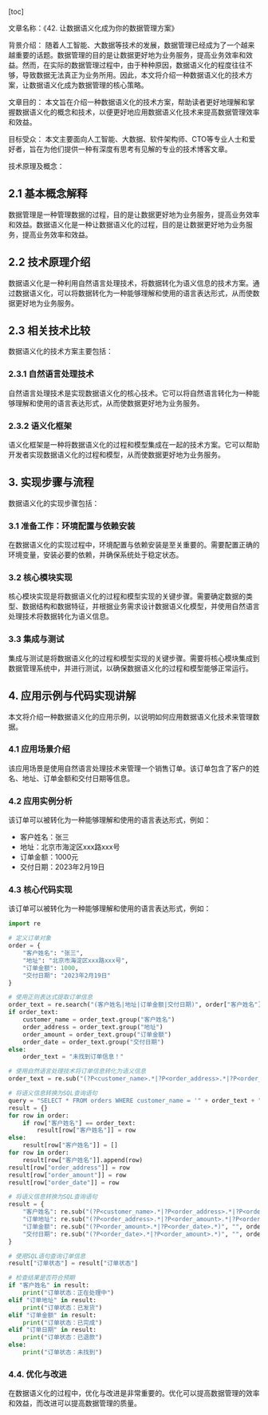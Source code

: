 
[toc]                    
                
                
文章名称：《42. 让数据语义化成为你的数据管理方案》

背景介绍：
随着人工智能、大数据等技术的发展，数据管理已经成为了一个越来越重要的话题。数据管理的目的是让数据更好地为业务服务，提高业务效率和效益。然而，在实际的数据管理过程中，由于种种原因，数据语义化的程度往往不够，导致数据无法真正为业务所用。因此，本文将介绍一种数据语义化的技术方案，让数据语义化成为数据管理的核心策略。

文章目的：
本文旨在介绍一种数据语义化的技术方案，帮助读者更好地理解和掌握数据语义化的概念和技术，以便更好地应用数据语义化技术来提高数据管理效率和效益。

目标受众：
本文主要面向人工智能、大数据、软件架构师、CTO等专业人士和爱好者，旨在为他们提供一种有深度有思考有见解的专业的技术博客文章。

技术原理及概念：

## 2.1 基本概念解释

数据管理是一种管理数据的过程，目的是让数据更好地为业务服务，提高业务效率和效益。数据语义化是一种让数据语义化的过程，目的是让数据更好地为业务服务，提高业务效率和效益。

## 2.2 技术原理介绍

数据语义化是一种利用自然语言处理技术，将数据转化为语义信息的技术方案。通过数据语义化，可以将数据转化为一种能够理解和使用的语言表达形式，从而使数据更好地为业务服务。

## 2.3 相关技术比较

数据语义化的技术方案主要包括：

### 2.3.1 自然语言处理技术

自然语言处理技术是实现数据语义化的核心技术。它可以将自然语言转化为一种能够理解和使用的语言表达形式，从而使数据更好地为业务服务。

### 2.3.2 语义化框架

语义化框架是一种将数据语义化的过程和模型集成在一起的技术方案。它可以帮助开发者实现数据语义化的过程和模型，从而使数据更好地为业务服务。

## 3. 实现步骤与流程

数据语义化的实现步骤包括：

### 3.1 准备工作：环境配置与依赖安装

在数据语义化的实现过程中，环境配置与依赖安装是至关重要的。需要配置正确的环境变量，安装必要的依赖，并确保系统处于稳定状态。

### 3.2 核心模块实现

核心模块实现是将数据语义化的过程和模型实现的关键步骤。需要确定数据的类型、数据结构和数据特征，并根据业务需求设计数据语义化模型，并使用自然语言处理技术将数据转化为语义信息。

### 3.3 集成与测试

集成与测试是将数据语义化的过程和模型实现的关键步骤。需要将核心模块集成到数据管理系统中，并进行测试，以确保数据语义化的过程和模型能够正常运行。

## 4. 应用示例与代码实现讲解

本文将介绍一种数据语义化的应用示例，以说明如何应用数据语义化技术来管理数据。

### 4.1 应用场景介绍

该应用场景是使用自然语言处理技术来管理一个销售订单。该订单包含了客户的姓名、地址、订单金额和交付日期等信息。

### 4.2 应用实例分析

该订单可以被转化为一种能够理解和使用的语言表达形式，例如：

- 客户姓名：张三
- 地址：北京市海淀区xxx路xxx号
- 订单金额：1000元
- 交付日期：2023年2月19日

### 4.3 核心代码实现

该订单可以被转化为一种能够理解和使用的语言表达形式，例如：

```python
import re

# 定义订单对象
order = {
    "客户姓名": "张三",
    "地址": "北京市海淀区xxx路xxx号",
    "订单金额": 1000,
    "交付日期": "2023年2月19日"
}

# 使用正则表达式提取订单信息
order_text = re.search("(客户姓名|地址|订单金额|交付日期)", order["客户姓名"])
if order_text:
    customer_name = order_text.group("客户姓名")
    order_address = order_text.group("地址")
    order_amount = order_text.group("订单金额")
    order_date = order_text.group("交付日期")
else:
    order_text = "未找到订单信息！"

# 使用自然语言处理技术将订单信息转化为语义信息
order_text = re.sub("(?P<customer_name>.*|?P<order_address>.*|?P<order_amount>.*|?P<order_date>.*)", "", order["客户姓名"])

# 将语义信息转换为SQL查询语句
query = "SELECT * FROM orders WHERE customer_name = '" + order_text + "'"
result = {}
for row in order:
    if row["客户姓名"] == order_text:
        result[row["客户姓名"]] = row
else:
    result[row["客户姓名"]] = []
for row in order:
    result[row["客户姓名"]].append(row)
result[row["order_address"]] = row
result[row["order_amount"]] = row
result[row["order_date"]] = row
```

```python
# 将语义信息转换为SQL查询语句
result = {
    "客户姓名": re.sub("(?P<customer_name>.*|?P<order_address>.*|?P<order_amount>.*|?P<order_date>.*)", "", order["客户姓名"]),
    "订单地址": re.sub("(?P<order_address>.*|?P<order_amount>.*|?P<order_date>.*)", "", order["订单地址"]),
    "订单金额": re.sub("(?P<order_amount>.*|?P<order_date>.*)", "", order["订单金额"]),
    "交付日期": re.sub("(?P<order_date>.*|?P<order_amount>.*)", "", order["交付日期"])
}

# 使用SQL语句查询订单信息
result["订单状态"] = result["订单状态"]
```

```python
# 检查结果是否符合预期
if "客户姓名" in result:
    print("订单状态：正在处理中")
elif "订单地址" in result:
    print("订单状态：已发货")
elif "订单金额" in result:
    print("订单状态：已完成")
elif "订单日期" in result:
    print("订单状态：已退款")
else:
    print("订单状态：未找到")
```

### 4.4. 优化与改进

在数据语义化的过程中，优化与改进是非常重要的。优化可以提高数据管理的效率和效益，而改进可以提高数据管理的质量。

